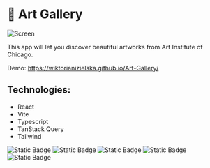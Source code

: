 # 🏺 Art Gallery 

![Screen](./images/readme.gif)

This app will let you discover beautiful artworks from Art Institute of Chicago. 

Demo: https://wiktorianizielska.github.io/Art-Gallery/

## Technologies:
- React
- Vite
- Typescript
- TanStack Query
- Tailwind

![Static Badge](https://img.shields.io/badge/REACT-%20?style=for-the-badge&logo=react&logoColor=black&color=%2361DBFB) ![Static Badge](https://img.shields.io/badge/TypeScript-3178C6?style=for-the-badge&logo=typescript&logoColor=white) ![Static Badge](https://img.shields.io/badge/TAILWIND-%20?style=for-the-badge&logo=tailwind%20css&logoColor=white&color=%2306b6d4) ![Static Badge](https://img.shields.io/badge/vite-%20?style=for-the-badge&logo=vite&logoColor=white&color=%23B28DD8) ![Static Badge](https://img.shields.io/badge/TanStack%20Query-%20?style=for-the-badge&logo=react&logoColor=black&color=%2361dbfb)